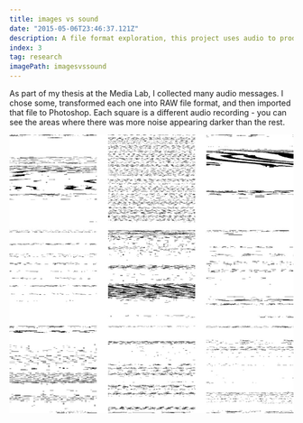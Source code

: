```yaml
---
title: images vs sound
date: "2015-05-06T23:46:37.121Z"
description: A file format exploration, this project uses audio to produce images.
index: 3
tag: research
imagePath: imagesvssound
---
```



As part of my thesis at the Media Lab, I collected many audio messages. I chose some, transformed each one into RAW file format, and then imported that file to Photoshop. Each square is a different audio recording - you can see the areas where there was more noise appearing darker than the rest.



![altcaption](thesis.jpg)

